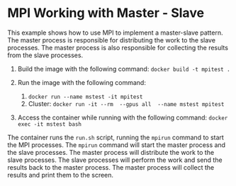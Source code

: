 # MPI Working with Master - Slave

This example shows how to use MPI to implement a master-slave pattern. The master process is responsible for distributing the work to the slave processes. The master process is also responsible for collecting the results from the slave processes.


1. Build the image with the following command: `docker build -t mpitest .`
2. Run the image with the following command: 
   1. `docker run --name mstest -it mpitest`
   2. Cluster: `docker run -it --rm  --gpus all  --name mstest mpitest`
   
3. Access the container while running with the following command: `docker exec -it mstest bash` 


The container runs the `run.sh` script, running the `mpirun` command to start the MPI processes. The `mpirun` command will start the master process and the slave processes. The master process will distribute the work to the slave processes. The slave processes will perform the work and send the results back to the master process. The master process will collect the results and print them to the screen.

